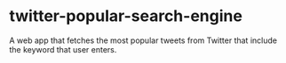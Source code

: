 # twitter-popular-search-engine
A web app that fetches the most popular tweets from Twitter that include the keyword that user enters.
